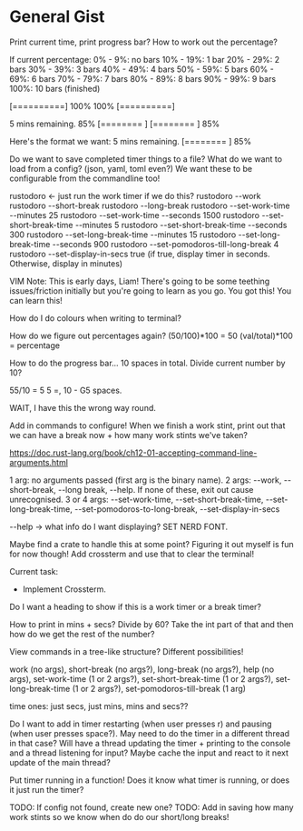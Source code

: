 # General Gist
Print current time, print progress bar? How to work out the percentage?

If current percentage:
0% - 9%: no bars
10% - 19%: 1 bar
20% - 29%: 2 bars
30% - 39%: 3 bars
40% - 49%: 4 bars
50% - 59%: 5 bars
60% - 69%: 6 bars
70% - 79%: 7 bars
80% - 89%: 8 bars
90% - 99%: 9 bars
100%: 10 bars (finished)

[==========] 100%
100% [==========]

5 mins remaining.
85% [========  ]
[========  ] 85%

Here's the format we want:
5 mins remaining.
[========  ] 85%

Do we want to save completed timer things to a file?
What do we want to load from a config? (json, yaml, toml even?)
We want these to be configurable from the commandline too!

rustodoro <- just run the work timer if we do this?
rustodoro --work
rustodoro --short-break
rustodoro --long-break
rustodoro --set-work-time --minutes 25
rustodoro --set-work-time --seconds 1500
rustodoro --set-short-break-time --minutes 5
rustodoro --set-short-break-time --seconds 300
rustodoro --set-long-break-time --minutes 15
rustodoro --set-long-break-time --seconds 900
rustodoro --set-pomodoros-till-long-break 4
rustodoro --set-display-in-secs true (if true, display timer in seconds. Otherwise, display in minutes)

VIM Note: This is early days, Liam! There's going to be some teething issues/friction initially but you're going to learn as you go. You got this! You can learn this!

How do I do colours when writing to terminal?

How do we figure out percentages again?
(50/100)*100 = 50
(val/total)*100 = percentage

How to do the progress bar...
10 spaces in total.
Divide current number by 10?

55/10 = 5
5 =, 10 - G5 spaces. 

WAIT, I have this the wrong way round.

Add in commands to configure!
When we finish a work stint, print out that we can have a break now + how many work stints we've taken?

https://doc.rust-lang.org/book/ch12-01-accepting-command-line-arguments.html

1 arg: no arguments passed (first arg is the binary name).
2 args: --work, --short-break, --long break, --help. If none of these, exit out cause unrecognised.
3 or 4 args: --set-work-time, --set-short-break-time, --set-long-break-time, --set-pomodoros-to-long-break, --set-display-in-secs

--help -> what info do I want displaying?
SET NERD FONT.

Maybe find a crate to handle this at some point? Figuring it out myself is fun for now though!
Add crossterm and use that to clear the terminal!

Current task:
- Implement Crossterm.

Do I want a heading to show if this is a work timer or a break timer?

How to print in mins + secs? Divide by 60?
Take the int part of that and then how do we get the rest of the number?

View commands in a tree-like structure? Different possibilities!

work (no args), short-break (no args?), long-break (no args?), help (no args), set-work-time (1 or 2 args?), set-short-break-time (1 or 2 args?), set-long-break-time (1 or 2 args?), set-pomodoros-till-break (1 arg)

time ones: just secs, just mins, mins and secs??

Do I want to add in timer restarting (when user presses r) and pausing (when user presses space?). May need to do the timer in a different thread in that case? Will have a thread updating the timer + printing to the console and a thread listening for input? Maybe cache the input and react to it next update of the main thread?

Put timer running in a function! Does it know what timer is running, or does it just run the timer?

TODO: If config not found, create new one?
TODO: Add in saving how many work stints so we know when do do our short/long breaks!